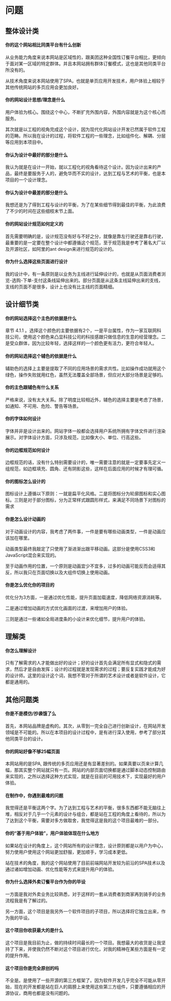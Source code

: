 # 问题

## 整体设计类

#### 你的这个网站相比同类平台有什么创新

从业务能力角度来说本网站是区域性的，跟美团这种全国性订餐平台相比，更倾向于面对某一区域的特定群体。并且本网站拥有群体订餐模式，这也是其他同类平台所没有的。

从技术角度来说本网站使用了SPA，也就是单页应用开发技术，用户体验上相较于其他传统网站的多页应用会更加良好。

#### 你的网站设计思想/理念是什么

用户体验为核心。围绕这个中心，不断扩充外围内容，外围内容就是为这个核心而服务。

其次就是以工程的视角完成这个设计，因为现代化网站设计开发已然属于软件工程的范畴。所以我在设计的过程，将软件工程的一些理念，比如组件化、解耦、分层等应用到本项目中。

#### 你认为设计中最好的部分是什么

我认为就是在设计一开始，就以工程化的视角看待这个设计。因为设计出来的产品，最终是要服务于人的，避免华而不实的设计，达到工程与艺术的平衡，也是本项目的一个设计理念。

#### 你认为设计中最差的部分是什么

我想还是为了得到工程与设计的平衡，为了在某些细节得到最佳的平衡，为此浪费了不少的时间在这些细枝末节上面。

#### 你的网站设计规范如何定义的

首先需要明确的是，设计规范没有好与不好之分，就像是靠左行驶还是靠右行驶，最重要的是一定要在整个设计中都遵循这个规范，至于规范我是参考了著名大厂以及开源社区，如阿里的ant design来进行规范的设计的。

#### 你为什么选择这些页面进行设计

我的设计中，有一条原则是以业务为主线进行延伸设计的，也就是从页面消费者浏览-选购-下单-支付这条线延伸出来的。部分页面是从这条主线延伸出来的支线，支线的页面不是很多，设计上也没有比主线的页面精细。

## 设计细节类

#### 你的网站选择这个主色的依据是什么

章节 4.1.1 。选择这个颜色的主要依据有2个，一是平台属性，作为一家互联网科技公司，使用这个颜色来凸显科技公司的科技感跟只做信息的生意的经营理念。二是受众群体，因为比较年轻，选择这样的一个颜色更有活力，更符合年轻人。

#### 你的网站选择这个辅色的依据是什么

辅助色的选择上主要是提取了不同的应用场景的需求共性。比如操作成功就用这个绿色，操作失败就用红色，虽然无法覆盖全部场景，但应对大部分场景是足够的。

#### 你的主色跟辅色有什么关系

严格来说，没有太大关系。除了明度比较相近外，辅色的选择主要是考虑了场景，如通知、不可用、危险、警告等场景。

#### 你的字体如何设计

字体并非是设计出来的。网站字体一般都会选择用户系统所拥有字体文件进行渲染展示。对字体设计方面，只涉及规范，比如像大小、单位、行高这些。

#### 你的边框规范如何设计

边框规范的话，没有什么特别需要设计的，唯一需要注意的就是一定要事先定义一组规范，如边框填充、圆角、还有阴影这些，这样在后面应用的时候才有理可循。

#### 你的图标怎么设计的

图标设计上遵循以下原则：一就是扁平化风格。二是将图标分为轮廓图标和实心图标。三则是对于部分图标，分为正常样式跟圆形样式，来满足不同场景下对图标的需求

#### 你是怎么设计动画的

对于动画设计的内容，我考虑了两件事，一件是要有哪些动画类型，一件是动画应该加在哪里。

动画类型最终我敲定了只使用了渐进渐出跟平移动画。这部分是使用CSS3和JavaScript混合来实现的。

至于动画作用的位置，一个原则是动画宜少不宜多，过多的动画可能反而会适得其反，所以我只在页面切换以及大组件切换上使用动画。

#### 你是怎么优化你的项目的

优化分为3方面，一是通过优化性能，提升页面加载速度，降低网络资源消耗等。

二是通过增加动画的方式优化画面的过渡，来增加用户的体验。

三则是通过一些诸如全局进度条的小设计来优化细节，提升用户的体验。

## 理解类

#### 你怎么理解设计

只有了解需求的人才能做出好的设计；好的设计首先会满足所有显式和隐式的需求，然后才是自由发挥；设计的过程就是发现需求的过程；要反复实践才能成为好的设计师。这里的设计这个词，我想不管对于所谓的艺术设计或者是软件设计，它都是通用的。

## 其他问题类

#### 你是不是模仿/抄袭饿了么

首先，本网站品牌是虚构的。其次，从零到一完全自己进行创新设计，在网站开发领域是不可能的。所以在本项目的设计过程中，是有进行深入使用，参考了部分其他同类平台的设计。

#### 你的网站好像不够25幅页面

本网站用的是SPA, 跟传统的多页应用还是有显著差别的。如果真要以页来计算几幅，那其实整个网站就只有一页。网站的内部页面切换都是通过脚本动态控制路由来实现的，之所以选择这种方式实现，就是在目前的可用技术下，实现最好的用户体验。

#### 在制作中，你遇到最难的问题

我觉得还是平衡这两个字。为了达到工程与艺术的平衡，很多东西都不能无脑往上堆，相反对于几乎一个元素的设计与组合，都是站在工程的角度上看待的，所以为了达到这个平衡，需要对多方做取舍，我觉得这是我的这个项目最难的一部分。

#### 你的“基于用户体验”，用户体验体现在什么地方

如果站在设计的角度上，这个网站所有的设计理念，设计原则都是以用户为中心，努力使用户使用这个网站更加舒服，更加顺手，学习成本更低。

站在技术的角度，我的这个网站使用了目前前端网站开发较为前沿的SPA技术以及通过诸如增加动画、优化性能等方式来提升用户的体验。

#### 你为什么选择外卖订餐平台作为你的毕设

一方面是我对外卖业务比较熟悉，对于这样的一套从消费者到商家再到骑手的业务流程我是有了解过的。

另一方面，这个项目是我另外一个软件项目的子项目，所以选择将它独立出来，作为我的毕设。

#### 这个项目你收获最大的是什么

这个项目是我目前为止，做的持续时间最长的一个项目。我想最大的收货是让我坚持了下来，并使我仍然不断对这个项目进行优化，对我的精神在某些方面是有一定的提升作用。

#### 这个项目你是完全原创的吗

不全是。是使用了一些开源的第三方框架了。因为软件开发几乎完全不可能从零开始，现在的开发都是站在巨人的肩膀上来使用这些第三方组件，只要遵循相应的开源协议，商用也都是没有问题的。